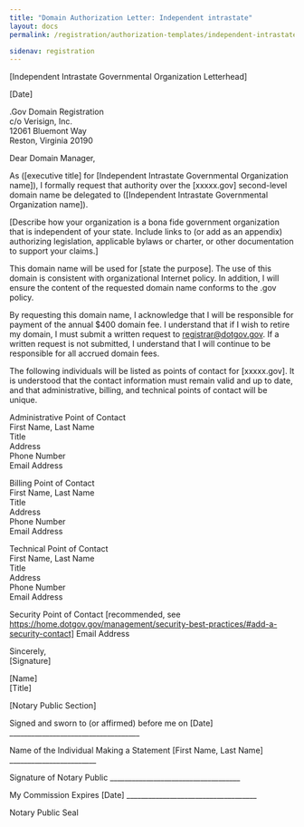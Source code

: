 ```yaml
---
title: "Domain Authorization Letter: Independent intrastate"
layout: docs
permalink: /registration/authorization-templates/independent-intrastate/

sidenav: registration
---
```


[Independent Intrastate Governmental Organization Letterhead]

[Date]

.Gov Domain Registration  
c/o Verisign, Inc.  
12061 Bluemont Way  
Reston, Virginia 20190

Dear Domain Manager,

As ([executive title] for [Independent Intrastate Governmental Organization name]), I formally request that authority over the [xxxxx.gov] second-level domain name be delegated to ([Independent Intrastate Governmental Organization name]).

[Describe how your organization is a bona fide government organization that is independent of your state. Include links to (or add as an appendix) authorizing legislation, applicable bylaws or charter, or other documentation to support your claims.]

This domain name will be used for [state the purpose]. The use of this domain is consistent with organizational Internet policy. In addition, I will ensure the content of the requested domain name conforms to the .gov policy.

By requesting this domain name, I acknowledge that I will be responsible for payment of the annual $400 domain fee. I understand that if I wish to retire my domain, I must submit a written request to registrar@dotgov.gov. If a written request is not submitted, I understand that I will continue to be responsible for all accrued domain fees.

The following individuals will be listed as points of contact for [xxxxx.gov]. It is understood that the contact information must remain valid and up to date, and that administrative, billing, and technical points of contact will be unique.

Administrative Point of Contact  
First Name, Last Name  
Title  
Address  
Phone Number  
Email Address  

Billing Point of Contact  
First Name, Last Name  
Title  
Address  
Phone Number  
Email Address  

Technical Point of Contact  
First Name, Last Name  
Title  
Address  
Phone Number  
Email Address  

Security Point of Contact [recommended, see https://home.dotgov.gov/management/security-best-practices/#add-a-security-contact]
Email Address

Sincerely,  
[Signature]

[Name]  
[Title]

[Notary Public Section]

Signed and sworn to (or affirmed) before me on [Date] ____________________________________

Name of the Individual Making a Statement [First Name, Last Name] ________________________

Signature of Notary Public ____________________________________

My Commission Expires [Date] ____________________________________

Notary Public Seal
